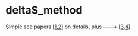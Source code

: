 # deltaS_method
Simple see papers [[1](https://ui.adsabs.harvard.edu/abs/2019ApJ...882..169F/abstract "See-1"),[2](https://ui.adsabs.harvard.edu/abs/2021ApJ...908...20C/abstract "See-2")] on details, plus ---> [[3](https://ui.adsabs.harvard.edu/abs/1959ApJ...130..507P/abstract "See-3"),[4](https://ui.adsabs.harvard.edu/abs/1994AJ....108.1016L/abstract "See-4")].





